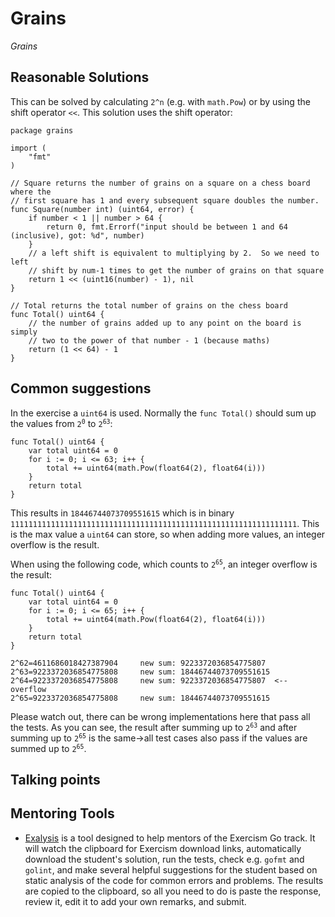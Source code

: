 # Grains

_Grains_

## Reasonable Solutions

This can be solved by calculating `2^n` (e.g. with `math.Pow`) or by using the shift operator `<<`. This solution uses the shift operator:

```
package grains

import (
	"fmt"
)

// Square returns the number of grains on a square on a chess board where the
// first square has 1 and every subsequent square doubles the number.
func Square(number int) (uint64, error) {
	if number < 1 || number > 64 {
		return 0, fmt.Errorf("input should be between 1 and 64 (inclusive), got: %d", number)
	}
	// a left shift is equivalent to multiplying by 2.  So we need to left
	// shift by num-1 times to get the number of grains on that square
	return 1 << (uint16(number) - 1), nil
}

// Total returns the total number of grains on the chess board
func Total() uint64 {
	// the number of grains added up to any point on the board is simply
	// two to the power of that number - 1 (because maths)
	return (1 << 64) - 1
}
```

## Common suggestions

In the exercise a `uint64` is used. Normally the `func Total()` should sum up the values from <code>2<sup>0</sup></code> to <code>2<sup>63</sup></code>:
```
func Total() uint64 {
	var total uint64 = 0
	for i := 0; i <= 63; i++ {
		total += uint64(math.Pow(float64(2), float64(i)))
	}
	return total
}
```
This results in `18446744073709551615` which is in binary `1111111111111111111111111111111111111111111111111111111111111111`. This is the max value a `uint64` can store, so when adding more values, an integer overflow is the result.

When using the following code, which counts to <code>2<sup>65</sup></code>, an integer overflow is the result:
```
func Total() uint64 {
	var total uint64 = 0
	for i := 0; i <= 65; i++ {
		total += uint64(math.Pow(float64(2), float64(i)))
	}
	return total
}
```

```
2^62=4611686018427387904     new sum: 9223372036854775807
2^63=9223372036854775808     new sum: 18446744073709551615
2^64=9223372036854775808     new sum: 9223372036854775807  <-- overflow
2^65=9223372036854775808     new sum: 18446744073709551615
```

Please watch out, there can be wrong implementations here that pass all the tests. As you can see, the result after summing up to <code>2<sup>63</sup></code> and after summing up to <code>2<sup>65</sup></code> is the same&rarr;all test cases also pass if the values are summed up to <code>2<sup>65</sup></code>.


## Talking points

## Mentoring Tools

* [Exalysis](https://github.com/exercism/exalysis) is a tool designed to help mentors of the Exercism Go track. It will watch the clipboard for Exercism download links, automatically download the student's solution, run the tests, check e.g. `gofmt` and `golint`, and make several helpful suggestions for the student based on static analysis of the code for common errors and problems. The results are copied to the clipboard, so all you need to do is paste the response, review it, edit it to add your own remarks, and submit.

